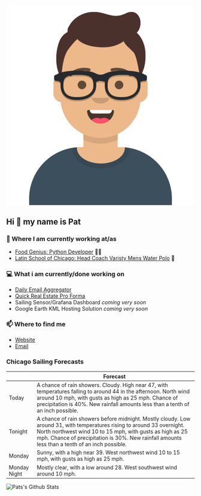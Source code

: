 [![Social banner for p-j-falconer](https://raw.githubusercontent.com/P-J-FALCONER/P-J-FALCONER/master/assets/avataaars.svg)](https://patfalconer.com/)
## Hi :wave: my name is Pat

### 💼 Where I am currently working at/as
- [Food Genius: Python Developer](https://getfoodgenius.com/) 🍔🐍
- [Latin School of Chicago: Head Coach Varisty Mens Water Polo](https://www.latinschool.org/) 🤽


### 💻 What i am currently/done working on
 - [Daily Email Aggregator](https://github.com/P-J-FALCONER/dott_daily_mail)
 - [Quick Real Estate Pro Forma](https://github.com/P-J-FALCONER/henry)
 - Sailing Sensor/Grafana Dashboard *coming very soon*
 - Google Earth KML Hosting Solution *coming very soon*

### 📫 Where to find me
 - [Website](https://patfalconer.com/)
 - [Email](mailto:patrick.j.falconer@gmail.com)


### Chicago Sailing Forecasts
|   | Forecast  |
|---|---|
| Today | A chance of rain showers. Cloudy. High near 47, with temperatures falling to around 44 in the afternoon. North wind around 10 mph, with gusts as high as 25 mph. Chance of precipitation is 40%. New rainfall amounts less than a tenth of an inch possible. |
| Tonight | A chance of rain showers before midnight. Mostly cloudy. Low around 31, with temperatures rising to around 33 overnight. North northwest wind 10 to 15 mph, with gusts as high as 25 mph. Chance of precipitation is 30%. New rainfall amounts less than a tenth of an inch possible. |
| Monday | Sunny, with a high near 39. West northwest wind 10 to 15 mph, with gusts as high as 25 mph. |
| Monday Night | Mostly clear, with a low around 28. West southwest wind around 10 mph. |

![Pats's Github Stats](https://github-readme-stats.vercel.app/api?username=p-j-falconer&show_icons=true&theme=radical)
